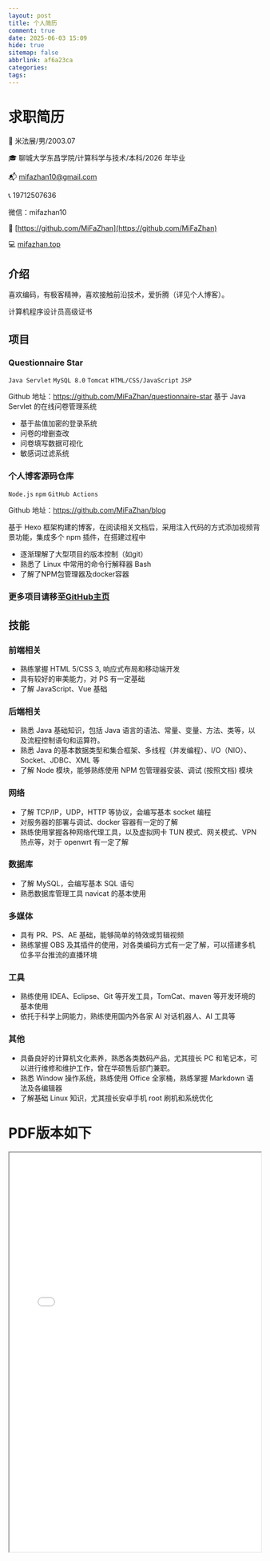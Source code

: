 ```yaml
---
layout: post
title: 个人简历
comment: true
date: 2025-06-03 15:09
hide: true
sitemap: false
abbrlink: af6a23ca
categories: 
tags:
---
```

# 求职简历

👔 米法展/男/2003.07

🎓 聊城大学东昌学院/计算科学与技术/本科/2026 年毕业

📬 [mifazhan10@gmail.com](mailto:mifazhan10@gmail.com)

📞 19712507636                                                 

微信：mifazhan10

🔗 [https://github.com/MiFaZhan](https://github.com/MiFaZhan)                    

💻 [mifazhan.top](https://mifazhan.top/)

## 介绍

喜欢编码，有极客精神，喜欢接触前沿技术，爱折腾（详见个人博客）。

计算机程序设计员高级证书

## 项目

### Questionnaire Star

`Java Servlet` `MySQL 8.0` `Tomcat`  `HTML/CSS/JavaScript` `JSP`

Github 地址：https://github.com/MiFaZhan/questionnaire-star
基于 Java Servlet 的在线问卷管理系统

- 基于盐值加密的登录系统
- 问卷的增删查改
- 问卷填写数据可视化
- 敏感词过滤系统

### 个人博客源码仓库

`Node.js` `npm` `GitHub Actions`

Github 地址：https://github.com/MiFaZhan/blog

基于 Hexo 框架构建的博客，在阅读相关文档后，采用注入代码的方式添加视频背景功能，集成多个 npm 插件，在搭建过程中
- 逐渐理解了大型项目的版本控制（如git）
- 熟悉了 Linux 中常用的命令行解释器​​ Bash 
- 了解了NPM包管理器及docker容器

### 更多项目请移至[GitHub主页](https://github.com/MiFaZhan)


## 技能

### 前端相关

- 熟练掌握 HTML 5/CSS 3, 响应式布局和移动端开发
- 具有较好的审美能力，对 PS 有一定基础
- 了解 JavaScript、Vue 基础

### 后端相关

- 熟悉 Java 基础知识，包括 Java 语言的语法、常量、变量、方法、类等，以及流程控制语句和运算符。
- 熟悉 Java 的基本数据类型和集合框架、多线程（并发编程）、I/O（NIO）、Socket、JDBC、XML 等
- 了解 Node 模块，能够熟练使用 NPM 包管理器安装、调试 (按照文档) 模块

### 网络

- 了解 TCP/IP，UDP，HTTP 等协议，会编写基本 socket 编程
- 对服务器的部署与调试、docker 容器有一定的了解
- 熟练使用掌握各种网络代理工具，以及虚拟网卡 TUN 模式、网关模式、VPN 热点等，对于 openwrt 有一定了解

### 数据库

- 了解 MySQL，会编写基本 SQL 语句
- 熟悉数据库管理工具 navicat 的基本使用

### 多媒体

- 具有 PR、PS、AE 基础，能够简单的特效或剪辑视频
- 熟练掌握 OBS 及其插件的使用，对各类编码方式有一定了解，可以搭建多机位多平台推流的直播环境

### 工具

- 熟练使用 IDEA、Eclipse、Git 等开发工具，TomCat、maven 等开发环境的基本使用
- 依托于科学上网能力，熟练使用国内外各家 AI 对话机器人、AI 工具等

### 其他

- 具备良好的计算机文化素养，熟悉各类数码产品，尤其擅长 PC 和笔记本，可以进行维修和维护工作，曾在华硕售后部门兼职。
- 熟悉 Window 操作系统，熟练使用 Office 全家桶，熟练掌握 Markdown 语法及各编辑器
- 了解基础 Linux 知识，尤其擅长安卓手机 root 刷机和系统优化



# PDF版本如下

<div>
  <iframe 
    src="/pdfjs/web/viewer.html?file=/PDF/米法展-简历-2.pdf" 
    width="100%" 
    height="800px"
  ></iframe>
</div>